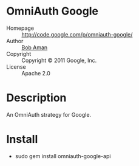 # OmniAuth Google

<dl>
  <dt>Homepage</dt><dd><a href="http://code.google.com/p/omniauth-google/">http://code.google.com/p/omniauth-google/</a></dd>
  <dt>Author</dt><dd><a href="mailto:bobaman@google.com">Bob Aman</a></dd>
  <dt>Copyright</dt><dd>Copyright © 2011 Google, Inc.</dd>
  <dt>License</dt><dd>Apache 2.0</dd>
</dl>

# Description

An OmniAuth strategy for Google.

# Install

* sudo gem install omniauth-google-api
